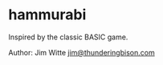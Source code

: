 hammurabi
=========
Inspired by the classic BASIC game.  

Author: Jim Witte <jim@thunderingbison.com>
